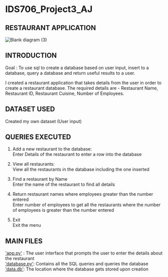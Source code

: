 # IDS706_Project3_AJ

## RESTAURANT APPLICATION


![Blank diagram (3)](https://user-images.githubusercontent.com/67281453/200224707-557506e7-f984-4eca-91e2-3be629d103b3.png)

## INTRODUCTION

Goal : To use sql to create a database based on user input, insert to a database, query a database and return useful results to a user.

I created a restaurant application that takes details from the user in order to create a restaurant database. The required details are - Restaurant Name, Restaurant ID, Restaurant Cuisine, Number of Employees.

## DATASET USED
Created my own dataset (User input)


## QUERIES EXECUTED

1) Add a new restaurant to the database:\
Enter Details of the restaurant to enter a row into the database

2) View all restaurants:\
View all the restaurants in the database including the one inserted

3) Find a restaurant by Name\
Enter the name of the restaurant to find all details

4) Return restaurant names where employees greater than the number entered\
Enter number of employees to get all the restaurants where the number of employees is greater than the number entered

5) Exit\
Exit the menu

## MAIN FILES

['app.py'](https://github.com/nogibjj/IDS706_Project3_AJ/blob/main/Project_Files/Restaurant_app/app.py) : The user interface that prompts the user to enter the details about the restaurant\
['database.py'](https://github.com/nogibjj/IDS706_Project3_AJ/blob/main/Project_Files/Restaurant_app/database.py): Contains all the SQL queries and queries the database\
['data.db'](https://github.com/nogibjj/IDS706_Project3_AJ/blob/main/Project_Files/Restaurant_app/app.py): The location where the database gets stored upon creation


